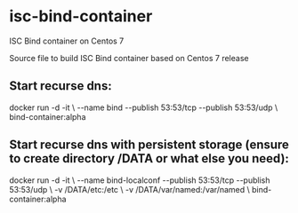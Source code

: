 # isc-bind-container
ISC Bind container on Centos 7

Source file to build ISC Bind container based on Centos 7 release

## Start recurse dns:

docker run -d -it \\
--name bind --publish 53:53/tcp --publish 53:53/udp \\
bind-container:alpha


## Start recurse dns with persistent storage (ensure to create directory /DATA or what else you need):

docker run -d -it \\
--name bind-localconf --publish 53:53/tcp --publish 53:53/udp \\
-v /DATA/etc:/etc \\
-v /DATA/var/named:/var/named \\
bind-container:alpha
